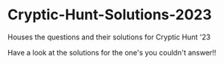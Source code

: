 # Cryptic-Hunt-Solutions-2023

Houses the questions and their solutions for Cryptic Hunt '23

Have a look at the solutions for the one's you couldn't answer!!
